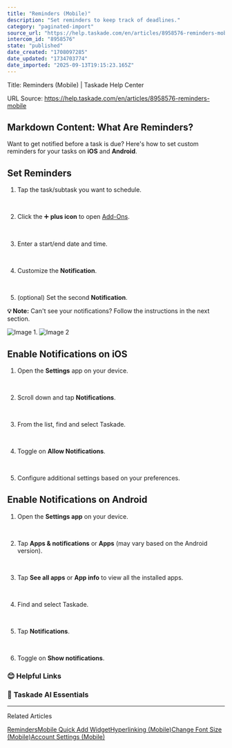 ```yaml
---
title: "Reminders (Mobile)"
description: "Set reminders to keep track of deadlines."
category: "paginated-import"
source_url: "https://help.taskade.com/en/articles/8958576-reminders-mobile"
intercom_id: "8958576"
state: "published"
date_created: "1708097285"
date_updated: "1734703774"
date_imported: "2025-09-13T19:15:23.165Z"
---
```


Title: Reminders (Mobile) | Taskade Help Center

URL Source: https://help.taskade.com/en/articles/8958576-reminders-mobile

Markdown Content:
**What Are Reminders?**
-----------------------

Want to get notified before a task is due? Here's how to set custom reminders for your tasks on **iOS** and **Android**.

**Set Reminders**
-----------------

1.   Tap the task/subtask you want to schedule.

​

2.   Click the ➕ **plus icon** to open [Add-Ons](https://intercom.help/taskade/en/articles/8958573).

​

3.   Enter a start/end date and time.

​

4.   Customize the **Notification**.

​

5.   (optional) Set the second **Notification**.

**💡 Note:** Can't see your notifications? Follow the instructions in the next section.

![Image 1](https://taskade.intercom-attachments-7.com/i/o/965378406/d804e9b4d9d6805496de3dcc/21721621959443?expires=1757916000&signature=1308c482afec65da2a643d1eaf154c41f55f771cbcde0008b71740ebf61e34fe&req=fSYiFc52mYFZFb4X1HO4gawwTcxwGUAXuL0EGUIyA8vZ%2FMAUuiLDoMj13Tdr%0A). ![Image 2](https://taskade.intercom-attachments-7.com/i/o/965378403/aa5f459bb27ae3008169a845/21721577088147?expires=1757916000&signature=ee084d6948e9b1829a8bc6e359b654dfd96389489f64f6d280f2838fad1d8961&req=fSYiFc52mYFcFb4X1HO4gSwoWzyR3r%2FrvO%2FuwwEXPYDwEHZxCl5%2F6Xm2ZO4B%0A)

**Enable Notifications on iOS**
-------------------------------

1.   Open the **Settings** app on your device.

​

2.   Scroll down and tap **Notifications**.

​

3.   From the list, find and select Taskade.

​

4.   Toggle on **Allow Notifications**.

​

5.   Configure additional settings based on your preferences.

**Enable Notifications on Android**
-----------------------------------

1.   Open the **Settings app** on your device.

​

2.   Tap **Apps & notifications** or **Apps** (may vary based on the Android version).

​

3.   Tap **See all apps** or **App info** to view all the installed apps.

​

4.   Find and select Taskade.

​

5.   Tap **Notifications**.

​

6.   Toggle on **Show notifications**.

### **😊 Helpful Links**

### 🤖 **Taskade AI Essentials**

* * *

Related Articles

[Reminders](https://help.taskade.com/en/articles/8958503-reminders)[Mobile Quick Add Widget](https://help.taskade.com/en/articles/8958575-mobile-quick-add-widget)[Hyperlinking (Mobile)](https://help.taskade.com/en/articles/8958580-hyperlinking-mobile)[Change Font Size (Mobile)](https://help.taskade.com/en/articles/8958584-change-font-size-mobile)[Account Settings (Mobile)](https://help.taskade.com/en/articles/8958585-account-settings-mobile)
